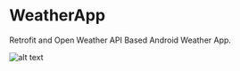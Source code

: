 # WeatherApp
Retrofit and Open Weather API Based Android Weather App.

![alt text](https://i.imgur.com/uAEwTUi.png?1 "Weather App")
